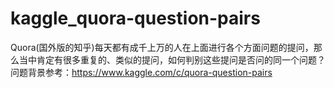 # kaggle_quora-question-pairs
Quora(国外版的知乎)每天都有成千上万的人在上面进行各个方面问题的提问，那么当中肯定有很多重复的、类似的提问，如何判别这些提问是否问的同一个问题？ 问题背景参考：https://www.kaggle.com/c/quora-question-pairs
